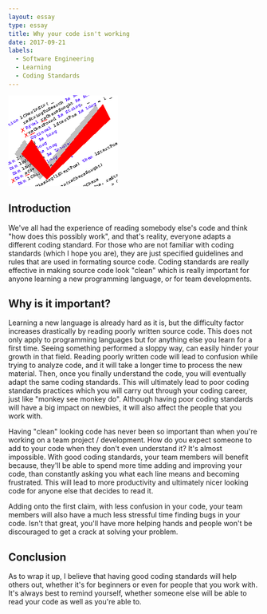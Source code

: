 ```yaml
---
layout: essay
type: essay
title: Why your code isn't working
date: 2017-09-21
labels:
  - Software Engineering
  - Learning
  - Coding Standards
---
```

<img class="ui centered middle image" src="../images/coding-standard.png">	

<h2>Introduction</h2>
We've all had the experience of reading somebody else's code and think "how does this possibly work", and that's reality, everyone adapts a different coding standard. For those who are not familiar with coding standards (which I hope you are), they are just specified guidelines and rules that are used in formating source code. Coding standards are really effective in making source code look "clean" which is really important for anyone learning a new programming language, or for team developments.

<h2>Why is it important?</h2>
Learning a new language is already hard as it is, but the difficulty factor increases drastically by reading poorly written source code. This does not only apply to programming languages but for anything else you learn for a first time. Seeing something performed a sloppy way, can easily hinder your growth in that field. Reading poorly written code will lead to confusion while trying to analyze code, and it will take a longer time to process the new material. Then, once you finally understand the code, you will eventually adapt the same coding standards. This will ultimately lead to poor coding standards practices which you will carry out through your coding career,  just like "monkey see monkey do". Although having poor coding standards will have a big impact on newbies, it will also affect the people that you work with. 

Having "clean" looking code has never been so important than when you're working on a team project / development. How do you expect someone to add to your code when they don't even understand it? It's almost impossible. With good coding standards, your team members will benefit because, they'll be able to spend more time adding and improving your code, than constantly asking you what each line means and becoming frustrated.  This will lead to more productivity and ultimately nicer looking code for anyone else that decides to read it. 

Adding onto the first claim, with less confusion in your code, your team members will also have a much less stressful time finding bugs in your code. Isn't that great, you'll have more helping hands and people won't be discouraged to get a crack at solving your problem.

<h2>Conclusion</h2>
As to wrap it up, I believe that having good coding standards will help others out, whether it's for beginners or even for people that you work with. It's always best to remind yourself, whether someone else will be able to read your code as well as you're able to.  

